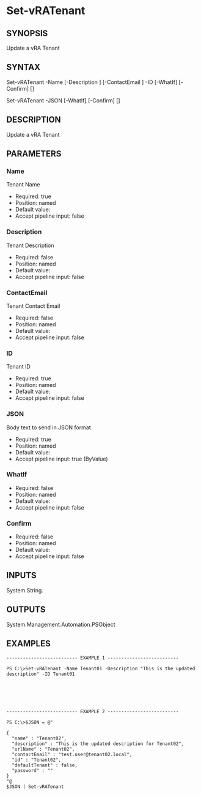 # Set-vRATenant

## SYNOPSIS
    
Update a vRA Tenant

## SYNTAX
 Set-vRATenant -Name <String> [-Description <String>] [-ContactEmail <String>] -ID <String> [-WhatIf] [-Confirm] [<CommonParameters>]  Set-vRATenant -JSON <String> [-WhatIf] [-Confirm] [<CommonParameters>]     

## DESCRIPTION

Update a vRA Tenant

## PARAMETERS


### Name

Tenant Name

* Required: true
* Position: named
* Default value: 
* Accept pipeline input: false

### Description

Tenant Description

* Required: false
* Position: named
* Default value: 
* Accept pipeline input: false

### ContactEmail

Tenant Contact Email

* Required: false
* Position: named
* Default value: 
* Accept pipeline input: false

### ID

Tenant ID

* Required: true
* Position: named
* Default value: 
* Accept pipeline input: false

### JSON

Body text to send in JSON format

* Required: true
* Position: named
* Default value: 
* Accept pipeline input: true (ByValue)

### WhatIf


* Required: false
* Position: named
* Default value: 
* Accept pipeline input: false

### Confirm


* Required: false
* Position: named
* Default value: 
* Accept pipeline input: false

## INPUTS

System.String.

## OUTPUTS

System.Management.Automation.PSObject

## EXAMPLES
```
-------------------------- EXAMPLE 1 --------------------------

PS C:\>Set-vRATenant -Name Tenant01 -Description "This is the updated description" -ID Tenant01






-------------------------- EXAMPLE 2 --------------------------

PS C:\>$JSON = @"

{
  "name" : "Tenant02",
  "description" : "This is the updated description for Tenant02",
  "urlName" : "Tenant02",
  "contactEmail" : "test.user@tenant02.local",
  "id" : "Tenant02",
  "defaultTenant" : false,
  "password" : ""
}
"@
$JSON | Set-vRATenant
```

